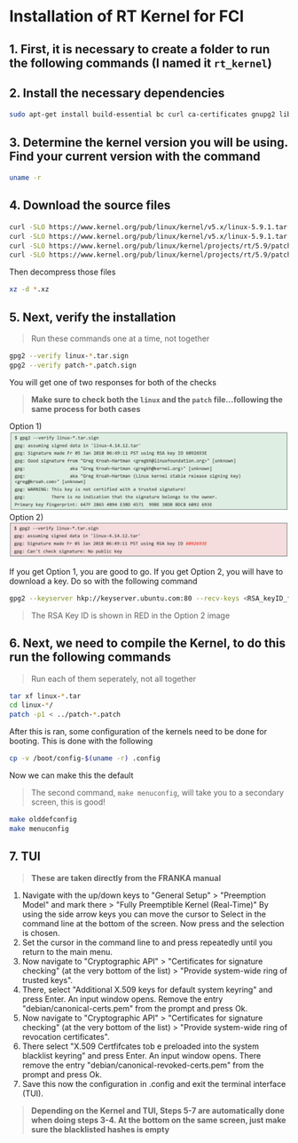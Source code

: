 # Installation of RT Kernel for FCI

## 1. First, it is necessary to create a folder to run the following commands (I named it `rt_kernel`)

## 2. Install the necessary dependencies
```bash
sudo apt-get install build-essential bc curl ca-certificates gnupg2 libssl-dev lsb-release libelf-dev bison flex dwarves zstd libncurses-dev
```

## 3. Determine the kernel version you will be using. Find your current version with the command
```bash
uname -r
```

## 4. Download the source files
```bash
curl -SLO https://www.kernel.org/pub/linux/kernel/v5.x/linux-5.9.1.tar.xz
curl -SLO https://www.kernel.org/pub/linux/kernel/v5.x/linux-5.9.1.tar.sign
curl -SLO https://www.kernel.org/pub/linux/kernel/projects/rt/5.9/patch-5.9.1-rt20.patch.xz
curl -SLO https://www.kernel.org/pub/linux/kernel/projects/rt/5.9/patch-5.9.1-rt20.patch.sign
```
Then decompress those files
```bash
xz -d *.xz
```

## 5. Next, verify the installation
> Run these commands one at a time, not together
```bash
gpg2 --verify linux-*.tar.sign
gpg2 --verify patch-*.patch.sign
```

You will get one of two responses for both of the checks

> **Make sure to check both the `linux` and the `patch` file...following the same process for both cases**

Option 1) ![goodTest](figs/RT_goodCheck.png)
Option 2) ![badTest](figs/RT_badCheck.png)

If you get Option 1, you are good to go. If you get Option 2, you will have to download a key. Do so with the following command
```bash
gpg2 --keyserver hkp://keyserver.ubuntu.com:80 --recv-keys <RSA_keyID_from_err_msg>
```
> The RSA Key ID is shown in RED in the Option 2 image

## 6. Next, we need to compile the Kernel, to do this run the following commands
> Run each of them seperately, not all together
```bash
tar xf linux-*.tar
cd linux-*/
patch -p1 < ../patch-*.patch
```
After this is ran, some configuration of the kernels need to be done for booting. This is done with the following
```bash
cp -v /boot/config-$(uname -r) .config
```
Now we can make this the default
> The second command, `make menuconfig`, will take you to a secondary screen, this is good!
```bash
make olddefconfig
make menuconfig
```

## 7. TUI
> **These are taken directly from the FRANKA manual**
1. Navigate with the up/down keys to "General Setup" > "Preemption Model" and mark there > "Fully Preemptible Kernel (Real-Time)" By using the side arrow keys you can move the cursor to Select in the command line at the bottom of the screen. Now press <Enter> and the selection is chosen.
2. Set the cursor in the command line to <EXIT> and press <Enter> repeatedly until you return to the main menu.
3. Now navigate to "Cryptographic API" > "Certificates for signature checking" (at the very bottom of the list) > "Provide system-wide ring of trusted keys".
4. There, select "Additional X.509 keys for default system keyring" and press Enter. An input window opens. Remove the entry "debian/canonical-certs.pem" from the prompt and press Ok.
5. Now navigate to "Cryptographic API" > "Certificates for signature checking" (at the very bottom of the list) > "Provide system-wide ring of revocation certificates".
6. There select "X.509 Certfifcates tob e preloaded into the system blacklist keyring" and press Enter. An input window opens. There remove the entry "debian/canonical-revoked-certs.pem" from the prompt and press Ok.
7. Save this now the configuration in .config and exit the terminal interface (TUI).
> **Depending on the Kernel and TUI, Steps 5-7 are automatically done when doing steps 3-4. At the bottom on the same screen, just make sure the blacklisted hashes is empty**